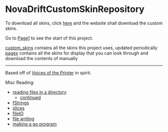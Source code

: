 # NovaDriftCustomSkinRepository

To download all skins, click [here](https://download-directory.github.io/?url=https://github.com/areon546/NovaDriftCustomSkinRepository/tree/main/custom_skins) and the website shall download the custom skins. 

Go to [Page1](pages/Page1.md) to see the start of this project. 

[custom_skins](custom_skins) contains all the skins this project uses, updated periodically
[pages](pages) contains all the skins for display that you can look through and download the contents of manually

---

Based off of [Voices of the Printer](https://github.com/madrod228/voicesoftheprinter) in spirit. 

Misc Reading:
- [reading files in a directory](https://pkg.go.dev/os#ReadDir)
    - [continued](https://stackoverflow.com/questions/14668850/list-directory-in-go)
- [fStrings](https://stackoverflow.com/questions/11123865/format-a-go-string-without-printing#11124241)
- [slices](https://go.dev/ref/spec#Slice_types)
- [fileIO](https://pkg.go.dev/os)
- [file writing](https://gosamples.dev/write-file/)
- [making a go program](https://go.dev/doc/tutorial/getting-started)
